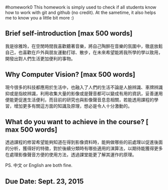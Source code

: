 #homework0
This homework is simply used to check if all students know how to work with git and github (no credit).
At the sametime, it also helps me to know you a little bit more :)

## Brief self-introduction [max 500 words]
我是徐雅玲，在空閒時間我喜歡聽著音樂，將自己陶醉在音樂的氛圍中，徹底放鬆自己，也喜歡在戶外與朋友運動打球、散步，在未來希望能將我所學的學以致用，開發出對人們生活更加便利的事物。

## Why Computer Vision? [max 500 words]
現今很多的科技都應用於生活中，也融入了人們的生活不論是人臉辨識、車牌辨識抑或是指紋辨識，利用收集大量的影像或是聲音都可以變成有用的資訊，妥善運用便能更促進生活便利，而目前的研究也與影像聲音息息相關，若能透用課程的學習，增加更多有關這方面的知識及原理，想必是令人十分激動的。

## What do you want to achieve in the course? [ max 500 words]
透過課程的修習希望能夠知道在得到影像資料時，能夠做哪些的前處理以促進後面的分析，獲得好的特徵，對於後續分類時有哪些適用的演算法，以期待能獲得更多在處理影像聲音方便的使用方法，透過課堂能更了解其運作的原理。


PS. 中文 or English are both fine.

## Due Date: Sept. 23, 2015
